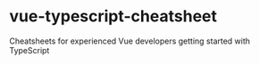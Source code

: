 # vue-typescript-cheatsheet
Cheatsheets for experienced Vue developers getting started with TypeScript
